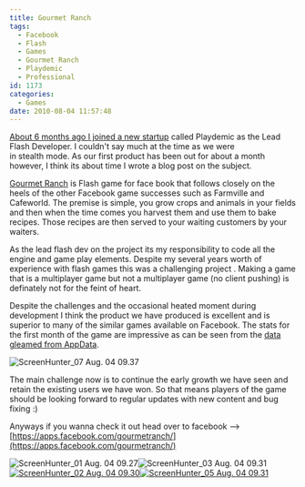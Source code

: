 ```yaml
---
title: Gourmet Ranch
tags:
  - Facebook
  - Flash
  - Games
  - Gourmet Ranch
  - Playdemic
  - Professional
id: 1173
categories:
  - Games
date: 2010-08-04 11:57:48
---
```


[About 6 months ago I joined a new startup](https://mikecann.co.uk/photos-personal/playdemic-my-fist-day/) called Playdemic as the Lead Flash Developer. I couldn't say much at the time as we were in stealth mode. As our first product has been out for about a month however, I think its about time I wrote a blog post on the subject.

<!--more-->

[Gourmet Ranch](https://apps.facebook.com/gourmetranch/) is Flash game for face book that follows closely on the heels of the other Facebook game successes such as Farmville and Cafeworld. The premise is simple, you grow crops and animals in your fields and then when the time comes you harvest them and use them to bake recipes. Those recipes are then served to your waiting customers by your waiters.

As the lead flash dev on the project its my responsibility to code all the engine and game play elements. Despite my several years worth of experience with flash games this was a challenging project . Making a game that is a multiplayer game but not a multiplayer game (no client pushing) is definately not for the feint of heart.

Despite the challenges and the occasional heated moment during development I think the product we have produced is excellent and is superior to many of the similar games available on Facebook. The stats for the first month of the game are impressive as can be seen from the [data gleamed from AppData](https://appdata.com/apps/facebook/360375426140).

![](https://mikecann.co.uk/wp-content/uploads/2010/08/ScreenHunter_07-Aug.-04-09.37.jpg "ScreenHunter_07 Aug. 04 09.37")

The main challenge now is to continue the early growth we have seen and retain the existing users we have won. So that means players of the game should be looking forward to regular updates with new content and bug fixing :)

Anyways if you wanna check it out head over to facebook --&gt; [https://apps.facebook.com/gourmetranch/](https://apps.facebook.com/gourmetranch/)

![](https://mikecann.co.uk/wp-content/uploads/2010/08/ScreenHunter_01-Aug.-04-09.27-300x260.jpg "ScreenHunter_01 Aug. 04 09.27")![](https://mikecann.co.uk/wp-content/uploads/2010/08/ScreenHunter_03-Aug.-04-09.31.jpg "ScreenHunter_03 Aug. 04 09.31")
[![](https://mikecann.co.uk/wp-content/uploads/2010/08/ScreenHunter_02-Aug.-04-09.30.jpg "ScreenHunter_02 Aug. 04 09.30")](https://mikecann.co.uk/wp-content/uploads/2010/08/ScreenHunter_02-Aug.-04-09.30.jpg)[![](https://mikecann.co.uk/wp-content/uploads/2010/08/ScreenHunter_05-Aug.-04-09.31.jpg "ScreenHunter_05 Aug. 04 09.31")](https://mikecann.co.uk/wp-content/uploads/2010/08/ScreenHunter_05-Aug.-04-09.31.jpg)